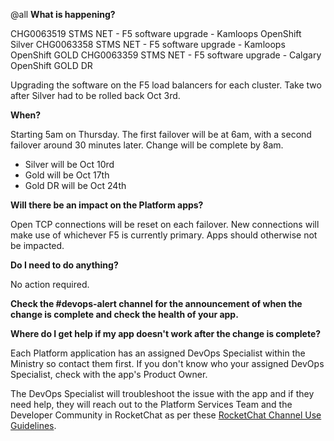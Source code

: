 @all
**What is happening?**

CHG0063519 STMS NET - F5 software upgrade - Kamloops OpenShift Silver
CHG0063358 STMS NET - F5 software upgrade - Kamloops OpenShift GOLD
CHG0063359 STMS NET - F5 software upgrade - Calgary OpenShift GOLD DR

Upgrading the software on the F5 load balancers for each cluster. Take two after Silver had to be rolled back Oct 3rd.

**When?**

Starting 5am on Thursday. The first failover will be at 6am, with a second failover around 30 minutes later. Change will be complete by 8am.

- Silver will be Oct 10rd
- Gold will be Oct 17th
- Gold DR will be Oct 24th

**Will there be an impact on the Platform apps?**

Open TCP connections will be reset on each failover. New connections will make use of whichever F5 is currently primary. Apps should otherwise not be impacted.

**Do I need to do anything?**

No action required.

**Check the #devops-alert channel for the announcement of when the change is complete and check the health of your app.**

**Where do I get help if my app doesn't work after the change is complete?**

Each Platform application has an assigned DevOps Specialist within the Ministry so contact them first. If you don't know who your assigned DevOps Specialist, check with the app's Product Owner.

The DevOps Specialist will troubleshoot the issue with the app and if they need help, they will reach out to the Platform Services Team and the Developer Community in RocketChat as per these [RocketChat Channel Use Guidelines](https://docs.developer.gov.bc.ca/rocketchat-channel-descriptions/).
